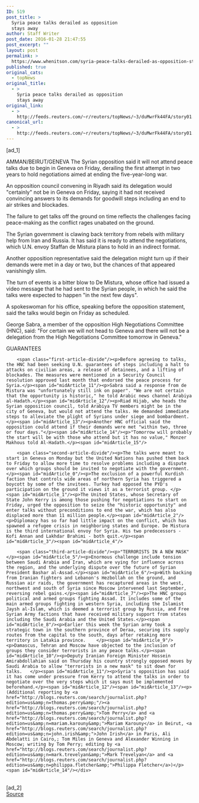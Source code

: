 ```yaml
---
ID: 519
post_title: >
  Syria peace talks derailed as opposition
  stays away
author: Staff Writer
post_date: 2016-01-28 21:47:55
post_excerpt: ""
layout: post
permalink: >
  https://www.whenitson.com/syria-peace-talks-derailed-as-opposition-stays-away/
published: true
original_cats:
  - topNews
original_title:
  - >
    Syria peace talks derailed as opposition
    stays away
original_link:
  - >
    http://feeds.reuters.com/~r/reuters/topNews/~3/duMwrFk44FA/story01.htm
canonical_url:
  - >
    http://feeds.reuters.com/~r/reuters/topNews/~3/duMwrFk44FA/story01.htm
---
```

 [ad_1]
<br><div id="articleText">
<span id="midArticle_start"/>

<span id="midArticle_0"/><span class="focusParagraph" readability="5"><p><span class="articleLocation">AMMAN/BEIRUT/GENEVA</span> The Syrian opposition said it will not attend peace talks due to begin in Geneva on Friday, derailing the first attempt in two years to hold negotiations aimed at ending the five-year-long war.</p></span><span id="midArticle_1"/><p>An opposition council convening in Riyadh said its delegation would "certainly" not be in Geneva on Friday, saying it had not received convincing answers to its demands for goodwill steps including an end to air strikes and blockades.</p><span id="midArticle_2"/><p>The failure to get talks off the ground on time reflects the challenges facing peace-making as the conflict rages unabated on the ground.</p><span id="midArticle_3"/><p>The Syrian government is clawing back territory from rebels with military help from Iran and Russia. It has said it is ready to attend the negotiations, which U.N. envoy Staffan de Mistura plans to hold in an indirect format.</p><span id="midArticle_4"/><p>Another opposition representative said the delegation might turn up if their demands were met in a day or two, but the chances of that appeared vanishingly slim. </p><span id="midArticle_5"/><p>The turn of events is a bitter blow to De Mistura, whose office had issued a video message that he had sent to the Syrian people, in which he said the talks were expected to happen "in the next few days".</p><span id="midArticle_6"/><p>A spokeswoman for his office, speaking before the opposition statement, said the talks would begin on Friday as scheduled.</p><span id="midArticle_7"/><p>George Sabra, a member of the opposition High Negotiations Committee (HNC), said: "For certain we will not head to Geneva and there will not be a delegation from the High Negotiations Committee tomorrow in Geneva."</p><span id="midArticle_8"/><span id="midArticle_9"/><p>GUARANTEES</p><span id="midArticle_10"/>
        
        <span class="first-article-divide"/><p>Before agreeing to talks, the HNC had been seeking U.N. guarantees of steps including a halt to attacks on civilian areas, a release of detainees, and a lifting of blockades. The measures were mentioned in a Security Council resolution approved last month that endorsed the peace process for Syria.</p><span id="midArticle_11"/><p>Sabra said a response from de Mistura was "unfortunately still ink on paper". "We are not certain that the opportunity is historic," he told Arabic news channel Arabiya al-Hadath.</p><span id="midArticle_12"/><p>Riad Hijab, who heads the Syrian opposition council, told Arabiya TV members might be in the city of Geneva, but would not attend the talks. He demanded immediate steps to alleviate the plight of Syrians under siege and bombardment.</p><span id="midArticle_13"/><p>Another HNC official said the opposition could attend if their demands were met "within two, three or four days."</p><span id="midArticle_14"/><p>"Tomorrow will probably the start will be with those who attend but it has no value," Monzer Makhous told Al-Hadath.</p><span id="midArticle_15"/>
        
        <span class="second-article-divide"/><p>The talks were meant to start in Geneva on Monday but the United Nations has pushed them back to Friday to allow more time to resolve problems including a dispute over which groups should be invited to negotiate with the government.</p><span id="midArticle_0"/><p>The exclusion of a powerful Kurdish faction that controls wide areas of northern Syria has triggered a boycott by some of the invitees. Turkey had opposed the PYD's participation on the ground it views it as a terrorist group. </p><span id="midArticle_1"/><p>The United States, whose Secretary of State John Kerry is among those pushing for negotiations to start on Friday, urged the opposition to seize the "historic opportunity" and enter talks without preconditions to end the war, which has also displaced more than 11 million people.</p><span id="midArticle_2"/><p>Diplomacy has so far had little impact on the conflict, which has spawned a refugee crisis in neighboring states and Europe. De Mistura is the third international envoy for Syria. His two predecessors - Kofi Annan and Lakhdar Brahimi - both quit.</p><span id="midArticle_3"/><span id="midArticle_4"/>
        
        <span class="third-article-divide"/><p>"TERRORISTS IN A NEW MASK"</p><span id="midArticle_5"/><p>Enormous challenge include tension between Saudi Arabia and Iran, which are vying for influence across the region, and the underlying dispute over the future of Syrian President Bashar al-Assad.</p><span id="midArticle_6"/><p>With backing from Iranian fighters and Lebanon's Hezbollah on the ground, and Russian air raids, the government has recaptured areas in the west, northwest and south of Syria since Moscow intervened last September, reversing rebel gains.</p><span id="midArticle_7"/><p>The HNC groups political and armed groups fighting Assad. It includes some of the main armed groups fighting in western Syria, including the Islamist Jaysh al-Islam, which is deemed a terrorist group by Russia, and Free Syrian Army factions that have received military support from states including the Saudi Arabia and the United States.</p><span id="midArticle_8"/><p>Earlier this week the Syrian army took a strategic town in the southern province of Deraa, securing its supply routes from the capital to the south, days after retaking more territory in Latakia province.    </p><span id="midArticle_9"/><p>Damascus, Tehran and Moscow have objected to the inclusion of groups they consider terrorists in any peace talks.</p><span id="midArticle_10"/><p>Deputy Iranian Foreign Minister Hossein Amirabdollahian said on Thursday his country strongly opposed moves by Saudi Arabia to allow "terrorists in a new mask" to sit down for talks.   </p><span id="midArticle_11"/><p>Syria's opposition has said it has come under pressure from Kerry to attend the talks in order to negotiate over the very steps which it says must be implemented beforehand.</p><span id="midArticle_12"/><span id="midArticle_13"/><p> (Additional reporting by <a href="http://blogs.reuters.com/search/journalist.php?edition=us&amp;n=thomas.perry&amp;"/><a href="http://blogs.reuters.com/search/journalist.php?edition=us&amp;n=thomas.perry&amp;">Tom Perry</a> and <a href="http://blogs.reuters.com/search/journalist.php?edition=us&amp;n=mariam.karouny&amp;">Mariam Karouny</a> in Beirut, <a href="http://blogs.reuters.com/search/journalist.php?edition=us&amp;n=john.irish&amp;">John Irish</a> in Paris, Ali Abdelatti in Cairo,; Tom Miles in Geneva and Alexander Winning in Moscow; writing by Tom Perry; editing by <a href="http://blogs.reuters.com/search/journalist.php?edition=us&amp;n=mark.trevelyan&amp;">Mark Trevelyan</a> and <a href="http://blogs.reuters.com/search/journalist.php?edition=us&amp;n=philippa.fletcher&amp;">Philippa Fletcher</a>)</p><span id="midArticle_14"/></div>
<br>[ad_2]
<br><a href="http://feeds.reuters.com/~r/reuters/topNews/~3/duMwrFk44FA/story01.htm">Source </a>